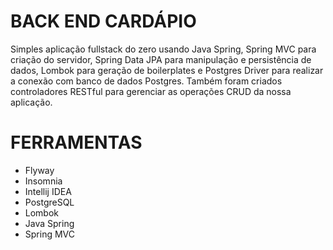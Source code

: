 # BACK END CARDÁPIO

Simples aplicação fullstack do zero usando Java Spring, Spring MVC para criação do servidor, Spring Data JPA para manipulação e persistência de dados, 
Lombok para geração de boilerplates e Postgres Driver para realizar a conexão com banco de dados Postgres. Também foram criados controladores RESTful para gerenciar 
as operações CRUD da nossa aplicação.

# FERRAMENTAS

* Flyway
* Insomnia
* Intellij IDEA
* PostgreSQL
* Lombok
* Java Spring
* Spring MVC



